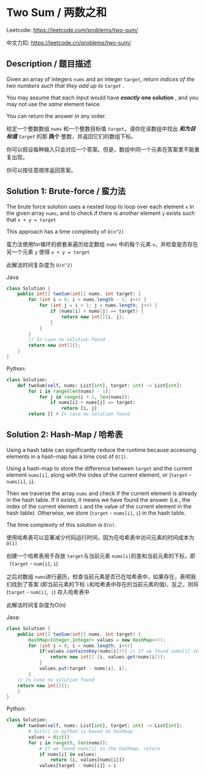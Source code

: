 # Two Sum / 两数之和

Leetcode: https://leetcode.com/problems/two-sum/

中文力扣: https://leetcode.cn/problems/two-sum/

## Description / 题目描述

Given an array of integers `nums` and an integer `target`, return  *indices of the two numbers such that they add up to `target`* .

You may assume that each input would have  ***exactly* one solution** , and you may not use the *same* element twice.

You can return the answer in any order.

给定一个整数数组 `nums` 和一个整数目标值 `target`，请你在该数组中找出 ***和为目标值*** *`target`*  的那 **两个** 整数，并返回它们的数组下标。

你可以假设每种输入只会对应一个答案。但是，数组中同一个元素在答案里不能重复出现。

你可以按任意顺序返回答案。

## Solution 1: Brute-force / 蛮力法

The brute force solution uses a nested loop to loop over each element `x` in the given array `nums`, and to check if there is another element `y` exists such that `x + y = target`

This approach has a time complexity of `O(n^2)`

蛮力法使用for循环的嵌套来遍历给定数组 `nums` 中的每个元素 `x`，并检查是否存在另一个元素 `y` 使得 `x + y = target`

此解法时间复杂度为 `O(n^2)`

Java

```java
class Solution {
    public int[] twoSum(int[] nums, int target) {
        for (int i = 0; i < nums.length - 1; i++) {
            for (int j = i + 1; j < nums.length; j++) {
                if (nums[i] + nums[j] == target) {
                    return new int[]{i, j};
                }
            }
        }
        // In case no solution found
        return new int[]{};
    }
}

```

Python:

```python
class Solution:
    def twoSum(self, nums: List[int], target: int) -> List[int]:
        for i in range(len(nums) - 1):
            for j in range(i + 1, len(nums)):
                if nums[i] + nums[j] == target:
                    return [i, j]
        return [] # In case no solution found
```

## **Solution 2: Hash-Map / 哈希表**

Using a hash table can significantly reduce the runtime because accessing elements in a hash-map has a time cost of `O(1)`.

Using a hash-map to store the difference between `target` and the current element `nums[i]`, along with the index of the current element, or (`target` - `nums[i]`, `i`).

Then we traverse the array `nums` and check if the current element is already in the hash table. If it exists, it means we have found the answer (i.e., the index of the current element `i` and the value of the current element in the hash table). Otherwise, we store (`target` - `nums[i]`, `i`) in the hash table.

The time complexity of this solution is `O(n)`.

使用哈希表可以显著减少代码运行时间，因为在哈希表中访问元素的时间成本为`O(1)`

创建一个哈希表用于存放 `target`与当前元素 `nums[i]`的差和当前元素的下标，即（`target` - `num[i]`, `i`)

之后对数组 `nums`进行遍历，检查当前元素是否已在哈希表中，如果存在，表明我们找到了答案 (即当前元素的下标 `i`和哈希表中存在的当前元素的值)，反之，则将(`target` - `num[i]`,` i`) 存入哈希表中

此解法时间复杂度为O(n)

Java:

```java
class Solution {
    public int[] twoSum(int[] nums, int target) {
        HashMap<Integer,Integer> values = new HashMap<>();
        for (int i = 0; i < nums.length; i++){
            if(values.containsKey(nums[i])){ // If we found nums[i] in the hashmap, return
                return new int[] {i, values.get(nums[i])};
            }
            values.put(target - nums[i], i);
        }
    // In case no solution found
    return new int[]{};
    }
}

```

Python:

```python
class Solution:
    def twoSum(self, nums: List[int], target: int) -> List[int]:
        # dict() in python is based on hashmap
        values = dict()
        for i in range(0, len(nums)):
            # If we found nums[i] in the hashmap, return
            if nums[i] in values:
                return (i, values[nums[i]])
            values[target - nums[i]] = i
```
